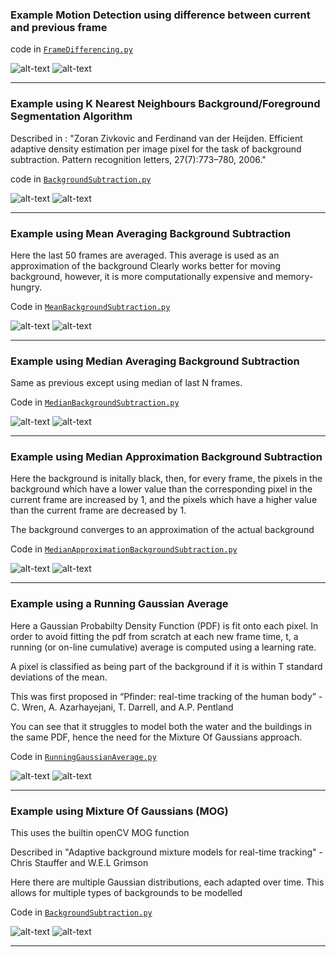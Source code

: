 ### Example Motion Detection using difference between current and previous frame

code in [`FrameDifferencing.py`](FrameDifferencing.py)

![alt-text](https://imgur.com/GNsaPOe.gif)
![alt-text](https://imgur.com/CmtLS5T.gif)

---

### Example using K Nearest Neighbours Background/Foreground Segmentation Algorithm
Described in : "Zoran Zivkovic and Ferdinand van der Heijden. Efficient adaptive density estimation per image pixel for the task of background subtraction. Pattern recognition letters, 27(7):773–780, 2006."

code in [`BackgroundSubtraction.py`](BackgroundSubtraction.py)

![alt-text](https://imgur.com/GNsaPOe.gif)
![alt-text](https://imgur.com/H7WfHFT.gif)

---

### Example using Mean Averaging Background Subtraction 
Here the last 50 frames are averaged. This average is used as an approximation of the background
Clearly works better for moving background, however, it is more computationally expensive and memory-hungry.

Code in [`MeanBackgroundSubtraction.py`](MeanBackroundSubtraction.py)

![alt-text](https://imgur.com/GNsaPOe.gif)
![alt-text](https://imgur.com/QWscBo3.gif)


---

### Example using Median Averaging Background Subtraction 
Same as previous except using median of last N frames. 

Code in [`MedianBackgroundSubtraction.py`](MedianBackgroundSubtraction.py)

![alt-text](https://imgur.com/GNsaPOe.gif)
![alt-text](https://imgur.com/JaeVDTy.gif)


--- 

### Example using Median Approximation Background Subtraction

Here the background is initally black, then, for every frame, the pixels in the background which have a lower value than the corresponding pixel in the current frame are increased by 1, and the pixels which have a higher value than the current frame are decreased by 1. 

The background converges to an approximation of the actual background

Code in [`MedianApproximationBackgroundSubtraction.py`](MedianApproximationBackgroundSubtraction.py)

![alt-text](https://imgur.com/GNsaPOe.gif)
![alt-text](https://imgur.com/JaeVDTy.gif)

--- 

### Example using a Running Gaussian Average
Here a Gaussian Probabilty Density Function (PDF) is fit onto each pixel. 
In order to avoid fitting the pdf from scratch at each new frame time, t, a running (or on-line cumulative) average is computed using a learning rate.

A pixel is classified as being part of the background if it is within T standard deviations of the mean. 

This was first proposed in “Pfinder: real-time tracking of the human body” - C. Wren, A. Azarhayejani, T. Darrell, and A.P. Pentland

You can see that it struggles to model both the water and the buildings in the same PDF, hence the need for the Mixture Of Gaussians approach. 

Code in [`RunningGaussianAverage.py`](RunningGaussianAverage.py)

![alt-text](https://imgur.com/GNsaPOe.gif)
![alt-text](https://imgur.com/aqtr7GD)

--- 

### Example using Mixture Of Gaussians (MOG)
This uses the builtin openCV MOG function 

Described in "Adaptive background mixture models for real-time tracking" - Chris Stauffer and W.E.L Grimson

Here there are multiple Gaussian distributions, each adapted over time. 
This allows for multiple types of backgrounds to be modelled 

Code in [`BackgroundSubtraction.py`](BackgroundSubtraction.py)

![alt-text](https://imgur.com/GNsaPOe.gif)
![alt-text](https://imgur.com/bzfYIf1)

--- 